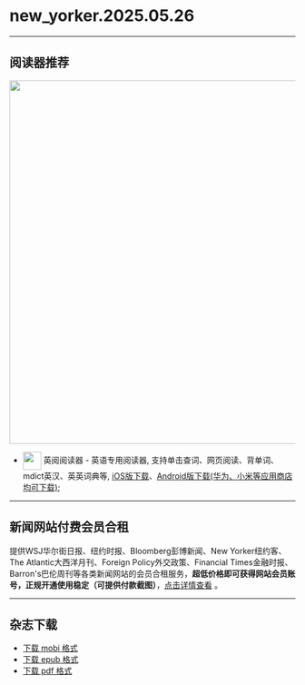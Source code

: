 # new_yorker.2025.05.26
--------------
## 阅读器推荐
<a href="https://ereader.link/?utm_source=github&utm_medium=github&utm_campaign=github" target="_blank">
<img src="https://pic2.zhimg.com/v2-2158f25799daf1cc82b8c88286d58709_1440w.jpg" width="640px"/>
</a>

* <img align="center" src="https://ereader.link/images/ereader.png" width="32px" /> 英阅阅读器 - 英语专用阅读器, 支持单击查词、网页阅读、背单词、mdict英汉、英英词典等, [iOS版下载](https://apps.apple.com/cn/app/ereader-%E8%8B%B1%E9%98%85%E9%98%85%E8%AF%BB%E5%99%A8/id1558805880)、[Android版下载(华为、小米等应用商店均可下载)](https://ereader.link/);

---------------------
## 新闻网站付费会员合租    

提供WSJ华尔街日报、纽约时报、Bloomberg彭博新闻、New Yorker纽约客、The Atlantic大西洋月刊、Foreign Policy外交政策、Financial Times金融时报、Barron's巴伦周刊等各类新闻网站的会员合租服务，**超低价格即可获得网站会员账号，正规开通使用稳定（可提供付款截图）**，[点击详情查看](https://doc.goupnews.com/) 。

---------------------
## 杂志下载
* [下载 mobi 格式](https://raw.githubusercontent.com/hehonghui/awesome-english-ebooks/master/02_new_yorker/2025.05.26/new_yorker.2025.05.26.mobi) 
* [下载 epub 格式](https://raw.githubusercontent.com/hehonghui/awesome-english-ebooks/master/02_new_yorker/2025.05.26/new_yorker.2025.05.26.epub)
* [下载 pdf 格式](https://raw.githubusercontent.com/hehonghui/awesome-english-ebooks/master/02_new_yorker/2025.05.26/new_yorker.2025.05.26.pdf)
    
